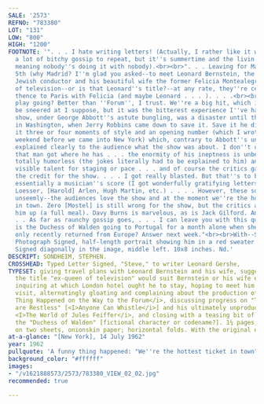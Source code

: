 ```yaml
---
SALE: '2573'
REFNO: "783380"
LOT: "131"
LOW: "800"
HIGH: "1200"
FOOTNOTE: '". . . I hate writing letters! (Actually, I rather like it when I have
  a lot of bitchy gossip to repeat, but it''s summertime and the livin'' is easy,
  meaning nobody''s doing it with nobody).<br><br>". . . Leaving for Madrid August
  5th (why Madrid? I''m glad you asked--to meet Leonard Bernstein, the well-known
  Jewish conductor and his beautiful wife the former Felicia Montealegre, ex-queen
  of television--or is that Leonard''s title?--at any rate, they''re celebrities),
  thence to Paris with Felicia (and maybe Leonard . . . ). . . .<br><br>"How''s the
  play going? Better than ''Forum'', I trust. We''re a big hit, which is nothing to
  be sneered at I suppose, but it was the bitterest experience I''ve had yet. The
  show, under George Abbott''s astute bungling, was a disaster until the last week
  in Washington, when Jerry Robbins came down to save it. Save it he did, by giving
  it three or four moments of style and an opening number (which I wrote the last
  weekend before we came into New York) which, contrary to Abbott''s understanding,
  explained clearly to the audience what the show was about. I don''t understand how
  that man got where he has . . . the enormity of his ineptness is unbelievable. He''s
  totally humorless (the jokes literally had to be explained to him) and without any
  visible talent for staging or pace . . . and of course the critics gave him all
  the credit for the show. . . . I got really blasted. But that''s to be expected--it''s
  essentially a musician''s score (I got wonderfully gratifying letters from [Frank]
  Loesser, [Harold] Arlen, Hugh Martin, etc.) . . . . However, these sour grapes are
  unseemly--the audiences love the show and at the moment we''re the hottest ticket
  in town. Zero [Mostel] is still wrong for the show, but the critics and public eat
  him up (a full meal). Davy Burns is marvelous, as is Jack Gilford. And so am I.<br><br>".
  . . As far as raunchy gossip goes, . . . I can leave you with this question: why
  is the Duchess of Walden going to Portugal for a month alone when she and the Duke
  only recently returned from Europe? Answer next week."<br><br>With--Stephen Sondheim.
  Photograph Signed, half-length portrait showing him in a red sweater while reading.
  Signed diagonally in the image, middle left. 10x8 inches. Nd.'
DESCRIPT: SONDHEIM, STEPHEN.
CROSSHEAD: Typed Letter Signed, "Steve," to writer Leonard Gershe,
TYPESET: giving travel plans with Leonard Bernstein and his wife, suggesting that
  the title "ex-queen of television" would suit Bernstein or his wife equally well,
  inquiring at which London hotel ought he to stay, hoping to meet him during the
  visit, alternatingly gloating and complaining about the production of <I>A Funny
  Thing Happened on the Way to the Forum</i>, discussing progress on "The Natives
  are Restless" [<I>Anyone Can Whistle</i>] and his ultimately unproduced musical
  <I>The World of Jules Feiffer</i>, and closing with a teasing bit of gossip about
  the "Duchess of Walden" [fictional character or codename?]. 1¼ pages, 4to, written
  on two sheets, onionskin paper; horizontal folds. With the original envelope.
at-a-glance: "[New York], 14 July 1962"
year: 1962
pullquote: 'A funny thing happened: "We''re the hottest ticket in town"'
background_color: "#ffffff"
images:
- "/v1621888573/2573/783380_VIEW_02_02.jpg"
recommended: true

---
```

